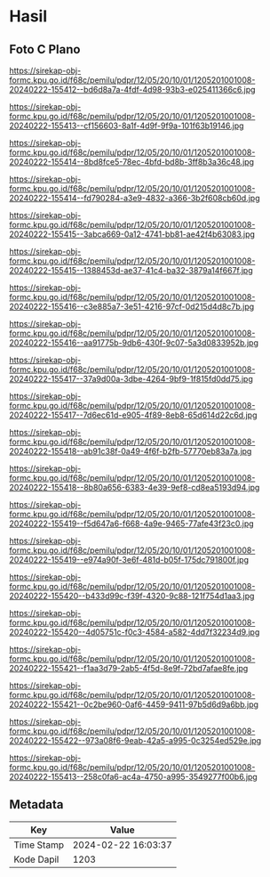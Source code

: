 # Hasil

## Foto C Plano

https://sirekap-obj-formc.kpu.go.id/f68c/pemilu/pdpr/12/05/20/10/01/1205201001008-20240222-155412--bd6d8a7a-4fdf-4d98-93b3-e025411366c6.jpg

https://sirekap-obj-formc.kpu.go.id/f68c/pemilu/pdpr/12/05/20/10/01/1205201001008-20240222-155413--cf156603-8a1f-4d9f-9f9a-101f63b19146.jpg

https://sirekap-obj-formc.kpu.go.id/f68c/pemilu/pdpr/12/05/20/10/01/1205201001008-20240222-155414--8bd8fce5-78ec-4bfd-bd8b-3ff8b3a36c48.jpg

https://sirekap-obj-formc.kpu.go.id/f68c/pemilu/pdpr/12/05/20/10/01/1205201001008-20240222-155414--fd790284-a3e9-4832-a366-3b2f608cb60d.jpg

https://sirekap-obj-formc.kpu.go.id/f68c/pemilu/pdpr/12/05/20/10/01/1205201001008-20240222-155415--3abca669-0a12-4741-bb81-ae42f4b63083.jpg

https://sirekap-obj-formc.kpu.go.id/f68c/pemilu/pdpr/12/05/20/10/01/1205201001008-20240222-155415--1388453d-ae37-41c4-ba32-3879a14f667f.jpg

https://sirekap-obj-formc.kpu.go.id/f68c/pemilu/pdpr/12/05/20/10/01/1205201001008-20240222-155416--c3e885a7-3e51-4216-97cf-0d215d4d8c7b.jpg

https://sirekap-obj-formc.kpu.go.id/f68c/pemilu/pdpr/12/05/20/10/01/1205201001008-20240222-155416--aa91775b-9db6-430f-9c07-5a3d0833952b.jpg

https://sirekap-obj-formc.kpu.go.id/f68c/pemilu/pdpr/12/05/20/10/01/1205201001008-20240222-155417--37a9d00a-3dbe-4264-9bf9-1f815fd0dd75.jpg

https://sirekap-obj-formc.kpu.go.id/f68c/pemilu/pdpr/12/05/20/10/01/1205201001008-20240222-155417--7d6ec61d-e905-4f89-8eb8-65d614d22c6d.jpg

https://sirekap-obj-formc.kpu.go.id/f68c/pemilu/pdpr/12/05/20/10/01/1205201001008-20240222-155418--ab91c38f-0a49-4f6f-b2fb-57770eb83a7a.jpg

https://sirekap-obj-formc.kpu.go.id/f68c/pemilu/pdpr/12/05/20/10/01/1205201001008-20240222-155418--8b80a656-6383-4e39-9ef8-cd8ea5193d94.jpg

https://sirekap-obj-formc.kpu.go.id/f68c/pemilu/pdpr/12/05/20/10/01/1205201001008-20240222-155419--f5d647a6-f668-4a9e-9465-77afe43f23c0.jpg

https://sirekap-obj-formc.kpu.go.id/f68c/pemilu/pdpr/12/05/20/10/01/1205201001008-20240222-155419--e974a90f-3e6f-481d-b05f-175dc791800f.jpg

https://sirekap-obj-formc.kpu.go.id/f68c/pemilu/pdpr/12/05/20/10/01/1205201001008-20240222-155420--b433d99c-f39f-4320-9c88-121f754d1aa3.jpg

https://sirekap-obj-formc.kpu.go.id/f68c/pemilu/pdpr/12/05/20/10/01/1205201001008-20240222-155420--4d05751c-f0c3-4584-a582-4dd7f32234d9.jpg

https://sirekap-obj-formc.kpu.go.id/f68c/pemilu/pdpr/12/05/20/10/01/1205201001008-20240222-155421--f1aa3d79-2ab5-4f5d-8e9f-72bd7afae8fe.jpg

https://sirekap-obj-formc.kpu.go.id/f68c/pemilu/pdpr/12/05/20/10/01/1205201001008-20240222-155421--0c2be960-0af6-4459-9411-97b5d6d9a6bb.jpg

https://sirekap-obj-formc.kpu.go.id/f68c/pemilu/pdpr/12/05/20/10/01/1205201001008-20240222-155422--973a08f6-9eab-42a5-a995-0c3254ed529e.jpg

https://sirekap-obj-formc.kpu.go.id/f68c/pemilu/pdpr/12/05/20/10/01/1205201001008-20240222-155413--258c0fa6-ac4a-4750-a995-3549277f00b6.jpg


## Metadata

| Key        | Value               |
| ---------- | ------------------- |
| Time Stamp | 2024-02-22 16:03:37 |
| Kode Dapil | 1203                |



